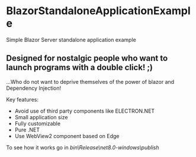 # BlazorStandaloneApplicationExample
Simple Blazor Server standalone application example


## Designed for nostalgic people who want to launch programs with a double click! ;)
...Who do not want to deprive themselves of the power of blazor and Dependency Injection!

Key features:

- Avoid use of third party components like ELECTRON.NET
- Small application size
- Fully customizable
- Pure .NET
- Use WebView2 component based on Edge

To see how it works go in *bin\Release\net8.0-windows\publish*
